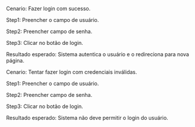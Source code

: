 Cenario: Fazer login com sucesso.

Step1: Preencher o campo de usuário.

Step2: Preencher campo de senha.

Step3: Clicar no botão de login.

Resultado esperado: Sistema autentica o usuário e o redireciona para nova página.

Cenario: Tentar fazer login com credenciais inválidas.

Step1: Preencher o campo de usuário.

Step2: Preencher campo de senha.

Step3: Clicar no botão de login.

Resultado esperado: Sistema não deve permitir o login do usuário.
